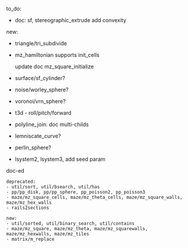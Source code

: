 to_do:

- doc: sf, stereographic_extrude add convexity

new:

- triangle/tri_subdivide

- mz_hamiltonian supports init_cells

   update doc mz_square_initialize

- surface/sf_cylinder?
- noise/worley_sphere?
- voronoi/vrn_sphere?
- t3d - roll/pitch/forward
- polyline_join: doc multi-childs

- lemniscate_curve?
- perlin_sphere?

- lsystem2, lsystem3, add seed param

doc-ed

    deprecated:
    - util/sort, util/bsearch, util/has
    - pp/pp_disk, pp/pp_sphere, pp_poisson2, pp_poisson3
    - maze/mz_square_cells, maze/mz_theta_cells, maze/mz_square_walls, maze/mz_hex_walls
    - rails2sections

    new:
    - util/sorted, util/binary_search, util/contains
    - maze/mz_square, maze/mz_theta, maze/mz_squarewalls, maze/mz_hexwalls, maze/mz_tiles
    - matrix/m_replace
    
